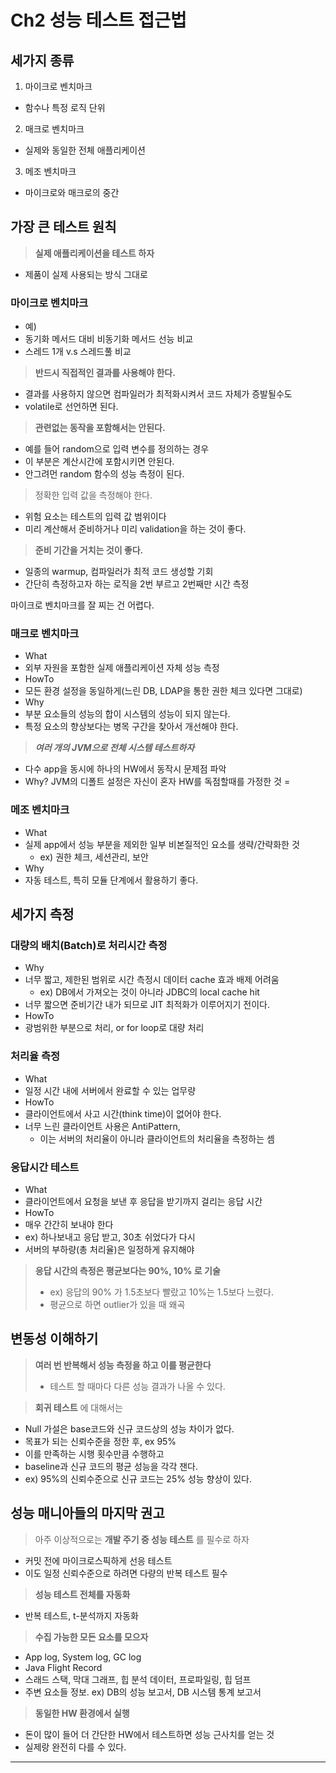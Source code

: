 # Ch2 성능 테스트 접근법

## 세가지 종류
1. 마이크로 벤치마크
 - 함수나 특정 로직 단위
2. 매크로 벤치마크
 - 실제와 동일한 전체 애플리케이션
3. 메조 벤치마크
 - 마이크로와 매크로의 중간


## 가장 큰 테스트 원칙

> **실제 애플리케이션을 테스트 하자**
- 제품이 실제 사용되는 방식 그대로


### 마이크로 벤치마크

- 예)
 - 동기화 메서드 대비 비동기화 메서드 선능 비교
 - 스레드 1개 v.s 스레드풀 비교

> **반드시 직접적인 결과를 사용해야 한다.**
- 결과를 사용하지 않으면 컴파일러가 최적화시켜서 코드 자체가 증발될수도
- volatile로 선언하면 된다.


> **관련없는 동작을 포함해서는 안된다.**
- 예를 들어 random으로 입력 변수를 정의하는 경우
- 이 부분은 계산시간에 포함시키면 안된다.
- 안그려먼 random 함수의 성능 측정이 된다.

> 정확한 입력 값을 측정해야 한다.
- 위험 요소는 테스트의 입력 값 범위이다
- 미리 계산해서 준비하거나 미리 validation을 하는 것이 좋다.

> **준비 기간을 거치는 것이 좋다.**
- 일종의 warmup, 컴파일러가 최적 코드 생성할 기회
- 간단히 측정하고자 하는 로직을 2번 부르고 2번째만 시간 측정

마이크로 벤치마크를 잘 찌는 건 어렵다.

### 매크로 벤치마크

- What
 - 외부 자원을 포함한 실제 애플리케이션 자체 성능 측정
- HowTo
 - 모든 환경 설정을 동일하게(느린 DB, LDAP을 통한 권한 체크 있다면 그대로)
- Why
 - 부분 요소들의 성능의 합이 시스템의 성능이 되지 않는다.
 - 특정 요소의 향상보다는 병목 구간을 찾아서 개선해야 한다.

> ***여러 개의 JVM으로 전체 시스템 테스트하자***
- 다수 app을 동시에 하나의 HW에서 동작시 문제점 파악
- Why? JVM의 디폴트 설정은 자신이 혼자 HW를 독점할때를 가정한 것 =

### 메조 벤치마크

- What
 - 실제 app에서 성능 부분을 제외한 일부 비본질적인 요소를 생략/간략화한 것
   - ex) 권한 체크, 세션관리, 보안
- Why
 - 자동 테스트, 특히 모듈 단계에서 활용하기 좋다.


## 세가지 측정

### 대량의 배치(Batch)로 처리시간 측정

- Why
 - 너무 짧고, 제한된 범위로 시간 측정시 데이터 cache 효과 배제 어려움
   - ex) DB에서 가져오는 것이 아니라 JDBC의 local cache hit
 - 너무 짧으면 준비기간 내가 되므로 JIT 최적화가 이루어지기 전이다.
- HowTo
 - 광범위한 부분으로 처리, or for loop로 대량 처리

### 처리율 측정

- What
 - 일정 시간 내에 서버에서 완료할 수 있는 업무량
- HowTo
 - 클라이언트에서 사고 시간(think time)이 없어야 한다.
 - 너무 느린 클라이언트 사용은 AntiPattern,
   - 이는 서버의 처리율이 아니라 클라이언트의 처리율을 측정하는 셈

### 응답시간 테스트

- What
 - 클라이언트에서 요청을 보낸 후 응답을 받기까지 걸리는 응답 시간
- HowTo
 - 매우 간간히 보내야 한다
 - ex) 하나보내고 응답 받고, 30초 쉬었다가 다시
 - 서버의 부하량(총 처리율)은 일정하게 유지해야

> **응답 시간의 측정은 평균보다는 90%, 10% 로 기술**
> - ex) 응답의 90% 가 1.5초보다 빨랐고 10%는 1.5보다 느렸다.
> - 평균으로 하면 outlier가 있을 때 왜곡

## 변동성 이해하기

> **여러 번 반복해서 성능 측정을 하고 이를 평균한다**
> - 테스트 할 때마다 다른 성능 결과가 나올 수 있다.

> **회귀 테스트** 에 대해서는
- Null 가설은 base코드와 신규 코드상의 성능 차이가 없다.
- 목표가 되는 신뢰수준을 정한 후, ex 95%
- 이를 만족하는 시행 횟수만큼 수행하고
- baseline과 신규 코드의 평균 성능을 각각 잰다.
- ex) 95%의 신뢰수준으로 신규 코드는 25% 성능 향상이 있다.

## 성능 매니아들의 마지막 권고

> 아주 이상적으로는 **개발 주기 중 성능 테스트** 를 필수로 하자
- 커밋 전에 마이크로스픽하게 선응 테스트
- 이도 일정 신뢰수준으로 하려면 다량의 반복 테스트 필수

> **성능 테스트 전체를 자동화**
- 반복 테스트, t-분석까지 자동화

> **수집 가능한 모든 요소를 모으자**
- App log, System log, GC log
- Java Flight Record
- 스래드 스택, 막대 그래프, 힙 분석 데이터, 프로파일링, 힙 덤프
- 주변 요소들 정보. ex) DB의 성능 보고서, DB 시스템 통계 보고서

> **동일한 HW 환경에서 실행**
- 돈이 많이 들어 더 간단한 HW에서 테스트하면 성능 근사치를 얻는 것
- 실제랑 완전히 다를 수 있다.









---

